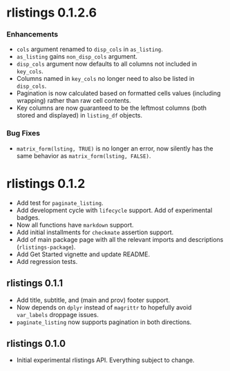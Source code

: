 # rlistings 0.1.2.6
### Enhancements
 * `cols` argument renamed to `disp_cols` in `as_listing`.
 * `as_listing` gains `non_disp_cols` argument.
 * `disp_cols` argument now defaults to all columns not included in `key_cols`.
 * Columns named in `key_cols` no longer need to also be listed in `disp_cols`.
 * Pagination is now calculated based on formatted cells values (including wrapping) rather than raw cell contents.
 * Key columns are now guaranteed to be the leftmost columns (both stored and displayed) in `listing_df` objects.
 
### Bug Fixes
 * `matrix_form(lsting, TRUE)` is no longer an error, now silently has the same 
    behavior as `matrix_form(lsting, FALSE)`.

# rlistings 0.1.2
 * Add test for `paginate_listing`.
 * Add development cycle with `lifecycle` support. Add of experimental badges.
 * Now all functions have `markdown` support.
 * Add initial installments for `checkmate` assertion support.
 * Add of main package page with all the relevant imports and descriptions (`rlistings-package`).
 * Add Get Started vignette and update README.
 * Add regression tests.

## rlistings 0.1.1
 * Add title, subtitle, and (main and prov) footer support.
 * Now depends on `dplyr` instead of `magrittr` to hopefully avoid `var_labels` droppage issues.
 * `paginate_listing` now supports pagination in both directions.

## rlistings 0.1.0
 * Initial experimental rlistings API. Everything subject to change.
